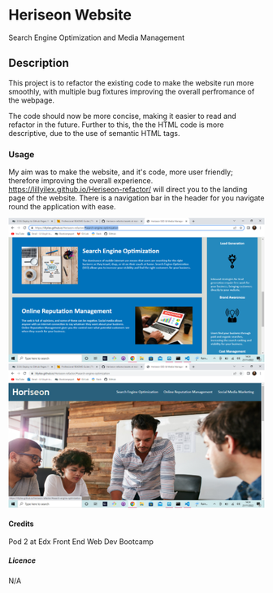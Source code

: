 # **Heriseon Website**
Search Engine Optimization and Media Management

## Description

This project is to refactor the existing code to make the website run more smoothly, with multiple bug fixtures improving the overall perfromance of the webpage.

The code should now be more concise, making it easier to read and refactor in the future. Further to this, the the HTML code is more descriptive, due to the use of semantic HTML tags.

### Usage
My aim was to make the website, and it's code, more user friendly; therefore improving the overall experience.
https://lillyilex.github.io/Heriseon-refactor/ will direct you to the landing page of the website. There is a navigation bar in the header for you navigate round the application with ease. 

![Screenshot of landing page](images/Screenshot.png)
![Screenshot of landing page](images/Screenshot1.png)

#### Credits
Pod 2 at Edx Front End Web Dev Bootcamp

##### Licence
N/A
